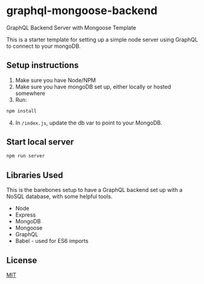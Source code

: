 # graphql-mongoose-backend
GraphQL Backend Server with Mongoose Template

This is a starter template for setting up a simple node server using GraphQL to connect to your mongoDB.


## Setup instructions

1. Make sure you have Node/NPM
2. Make sure you have mongoDB set up, either locally or hosted somewhere
3. Run:
```bash 
npm install
```
4. In `/index.js`, update the db var to point to your MongoDB.


## Start local server
```bash
npm run server
```

## Libraries Used
This is the barebones setup to have a GraphQL backend set up with a NoSQL database, with some helpful tools.

- Node
- Express
- MongoDB
- Mongoose
- GraphQL
- Babel - used for ES6 imports

## License
[MIT](https://choosealicense.com/licenses/mit/)
